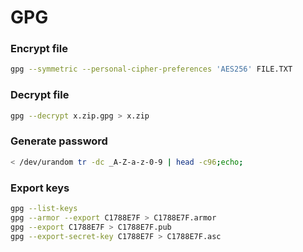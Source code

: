 # GPG

### Encrypt file
```sh
gpg --symmetric --personal-cipher-preferences 'AES256' FILE.TXT
```

### Decrypt file
```sh
gpg --decrypt x.zip.gpg > x.zip
```

### Generate password
```sh
< /dev/urandom tr -dc _A-Z-a-z-0-9 | head -c96;echo;
```


### Export keys
```sh
gpg --list-keys
gpg --armor --export C1788E7F > C1788E7F.armor
gpg --export C1788E7F > C1788E7F.pub
gpg --export-secret-key C1788E7F > C1788E7F.asc
```
